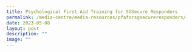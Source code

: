 ```yaml
---
title: Psychological First Aid Training for SGSecure Responders
permalink: /media-centre/media-resources/pfaforsgsecureresponders/
date: 2023-05-08
layout: post
description: ""
image: ""
---
```

